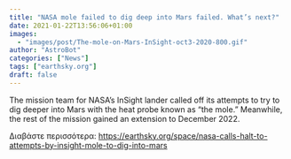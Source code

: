 ```yaml
---
title: "NASA mole failed to dig deep into Mars failed. What’s next?"
date: 2021-01-22T13:56:06+01:00
images:
  - "images/post/The-mole-on-Mars-InSight-oct3-2020-800.gif"
author: "AstroBot"
categories: ["News"]
tags: ["earthsky.org"]
draft: false
---
```


The mission team for NASA’s InSight lander called off its attempts to try to dig deeper into Mars with the heat probe known as “the mole.” Meanwhile, the rest of the mission gained an extension to December 2022.

Διαβάστε περισσότερα: https://earthsky.org/space/nasa-calls-halt-to-attempts-by-insight-mole-to-dig-into-mars
